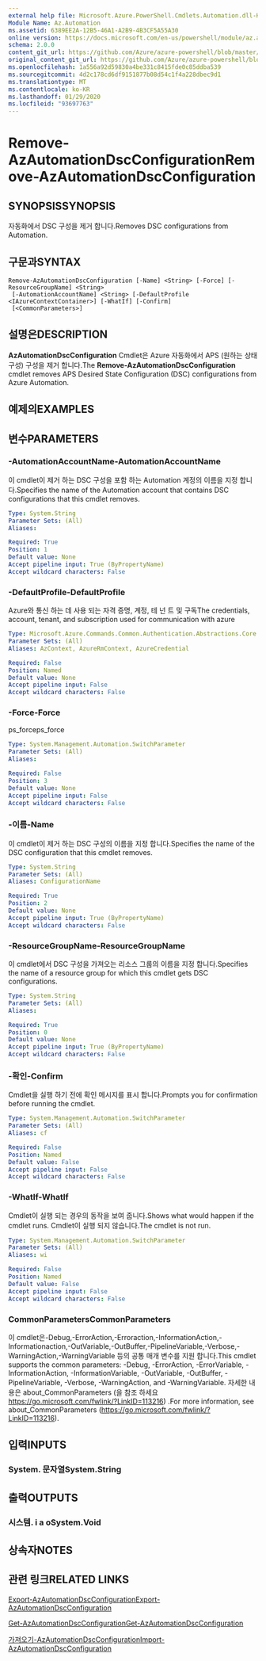 ```yaml
---
external help file: Microsoft.Azure.PowerShell.Cmdlets.Automation.dll-Help.xml
Module Name: Az.Automation
ms.assetid: 6389EE2A-12B5-46A1-A2B9-4B3CF5A55A30
online version: https://docs.microsoft.com/en-us/powershell/module/az.automation/remove-azautomationdscconfiguration
schema: 2.0.0
content_git_url: https://github.com/Azure/azure-powershell/blob/master/src/Automation/Automation/help/Remove-AzAutomationDscConfiguration.md
original_content_git_url: https://github.com/Azure/azure-powershell/blob/master/src/Automation/Automation/help/Remove-AzAutomationDscConfiguration.md
ms.openlocfilehash: 1a556a92d59830a4be331c8415fde0c85ddba539
ms.sourcegitcommit: 4d2c178cd6df9151877b08d54c1f4a228dbec9d1
ms.translationtype: MT
ms.contentlocale: ko-KR
ms.lasthandoff: 01/29/2020
ms.locfileid: "93697763"
---
```

# <span data-ttu-id="63485-101">Remove-AzAutomationDscConfiguration</span><span class="sxs-lookup"><span data-stu-id="63485-101">Remove-AzAutomationDscConfiguration</span></span>

## <span data-ttu-id="63485-102">SYNOPSIS</span><span class="sxs-lookup"><span data-stu-id="63485-102">SYNOPSIS</span></span>
<span data-ttu-id="63485-103">자동화에서 DSC 구성을 제거 합니다.</span><span class="sxs-lookup"><span data-stu-id="63485-103">Removes DSC configurations from Automation.</span></span>

## <span data-ttu-id="63485-104">구문과</span><span class="sxs-lookup"><span data-stu-id="63485-104">SYNTAX</span></span>

```
Remove-AzAutomationDscConfiguration [-Name] <String> [-Force] [-ResourceGroupName] <String>
 [-AutomationAccountName] <String> [-DefaultProfile <IAzureContextContainer>] [-WhatIf] [-Confirm]
 [<CommonParameters>]
```

## <span data-ttu-id="63485-105">설명은</span><span class="sxs-lookup"><span data-stu-id="63485-105">DESCRIPTION</span></span>
<span data-ttu-id="63485-106">**AzAutomationDscConfiguration** Cmdlet은 Azure 자동화에서 APS (원하는 상태 구성) 구성을 제거 합니다.</span><span class="sxs-lookup"><span data-stu-id="63485-106">The **Remove-AzAutomationDscConfiguration** cmdlet removes APS Desired State Configuration (DSC) configurations from Azure Automation.</span></span>

## <span data-ttu-id="63485-107">예제의</span><span class="sxs-lookup"><span data-stu-id="63485-107">EXAMPLES</span></span>

## <span data-ttu-id="63485-108">변수</span><span class="sxs-lookup"><span data-stu-id="63485-108">PARAMETERS</span></span>

### <span data-ttu-id="63485-109">-AutomationAccountName</span><span class="sxs-lookup"><span data-stu-id="63485-109">-AutomationAccountName</span></span>
<span data-ttu-id="63485-110">이 cmdlet이 제거 하는 DSC 구성을 포함 하는 Automation 계정의 이름을 지정 합니다.</span><span class="sxs-lookup"><span data-stu-id="63485-110">Specifies the name of the Automation account that contains DSC configurations that this cmdlet removes.</span></span>

```yaml
Type: System.String
Parameter Sets: (All)
Aliases:

Required: True
Position: 1
Default value: None
Accept pipeline input: True (ByPropertyName)
Accept wildcard characters: False
```

### <span data-ttu-id="63485-111">-DefaultProfile</span><span class="sxs-lookup"><span data-stu-id="63485-111">-DefaultProfile</span></span>
<span data-ttu-id="63485-112">Azure와 통신 하는 데 사용 되는 자격 증명, 계정, 테 넌 트 및 구독</span><span class="sxs-lookup"><span data-stu-id="63485-112">The credentials, account, tenant, and subscription used for communication with azure</span></span>

```yaml
Type: Microsoft.Azure.Commands.Common.Authentication.Abstractions.Core.IAzureContextContainer
Parameter Sets: (All)
Aliases: AzContext, AzureRmContext, AzureCredential

Required: False
Position: Named
Default value: None
Accept pipeline input: False
Accept wildcard characters: False
```

### <span data-ttu-id="63485-113">-Force</span><span class="sxs-lookup"><span data-stu-id="63485-113">-Force</span></span>
<span data-ttu-id="63485-114">ps_force</span><span class="sxs-lookup"><span data-stu-id="63485-114">ps_force</span></span>

```yaml
Type: System.Management.Automation.SwitchParameter
Parameter Sets: (All)
Aliases:

Required: False
Position: 3
Default value: None
Accept pipeline input: False
Accept wildcard characters: False
```

### <span data-ttu-id="63485-115">-이름</span><span class="sxs-lookup"><span data-stu-id="63485-115">-Name</span></span>
<span data-ttu-id="63485-116">이 cmdlet이 제거 하는 DSC 구성의 이름을 지정 합니다.</span><span class="sxs-lookup"><span data-stu-id="63485-116">Specifies the name of the DSC configuration that this cmdlet removes.</span></span>

```yaml
Type: System.String
Parameter Sets: (All)
Aliases: ConfigurationName

Required: True
Position: 2
Default value: None
Accept pipeline input: True (ByPropertyName)
Accept wildcard characters: False
```

### <span data-ttu-id="63485-117">-ResourceGroupName</span><span class="sxs-lookup"><span data-stu-id="63485-117">-ResourceGroupName</span></span>
<span data-ttu-id="63485-118">이 cmdlet에서 DSC 구성을 가져오는 리소스 그룹의 이름을 지정 합니다.</span><span class="sxs-lookup"><span data-stu-id="63485-118">Specifies the name of a resource group for which this cmdlet gets DSC configurations.</span></span>

```yaml
Type: System.String
Parameter Sets: (All)
Aliases:

Required: True
Position: 0
Default value: None
Accept pipeline input: True (ByPropertyName)
Accept wildcard characters: False
```

### <span data-ttu-id="63485-119">-확인</span><span class="sxs-lookup"><span data-stu-id="63485-119">-Confirm</span></span>
<span data-ttu-id="63485-120">Cmdlet을 실행 하기 전에 확인 메시지를 표시 합니다.</span><span class="sxs-lookup"><span data-stu-id="63485-120">Prompts you for confirmation before running the cmdlet.</span></span>

```yaml
Type: System.Management.Automation.SwitchParameter
Parameter Sets: (All)
Aliases: cf

Required: False
Position: Named
Default value: False
Accept pipeline input: False
Accept wildcard characters: False
```

### <span data-ttu-id="63485-121">-WhatIf</span><span class="sxs-lookup"><span data-stu-id="63485-121">-WhatIf</span></span>
<span data-ttu-id="63485-122">Cmdlet이 실행 되는 경우의 동작을 보여 줍니다.</span><span class="sxs-lookup"><span data-stu-id="63485-122">Shows what would happen if the cmdlet runs.</span></span>
<span data-ttu-id="63485-123">Cmdlet이 실행 되지 않습니다.</span><span class="sxs-lookup"><span data-stu-id="63485-123">The cmdlet is not run.</span></span>

```yaml
Type: System.Management.Automation.SwitchParameter
Parameter Sets: (All)
Aliases: wi

Required: False
Position: Named
Default value: False
Accept pipeline input: False
Accept wildcard characters: False
```

### <span data-ttu-id="63485-124">CommonParameters</span><span class="sxs-lookup"><span data-stu-id="63485-124">CommonParameters</span></span>
<span data-ttu-id="63485-125">이 cmdlet은-Debug,-ErrorAction,-Erroraction,-InformationAction,-Informationaction,-OutVariable,-OutBuffer,-PipelineVariable,-Verbose,-WarningAction,-WarningVariable 등의 공통 매개 변수를 지원 합니다.</span><span class="sxs-lookup"><span data-stu-id="63485-125">This cmdlet supports the common parameters: -Debug, -ErrorAction, -ErrorVariable, -InformationAction, -InformationVariable, -OutVariable, -OutBuffer, -PipelineVariable, -Verbose, -WarningAction, and -WarningVariable.</span></span> <span data-ttu-id="63485-126">자세한 내용은 about_CommonParameters (을 참조 하세요 https://go.microsoft.com/fwlink/?LinkID=113216) .</span><span class="sxs-lookup"><span data-stu-id="63485-126">For more information, see about_CommonParameters (https://go.microsoft.com/fwlink/?LinkID=113216).</span></span>

## <span data-ttu-id="63485-127">입력</span><span class="sxs-lookup"><span data-stu-id="63485-127">INPUTS</span></span>

### <span data-ttu-id="63485-128">System. 문자열</span><span class="sxs-lookup"><span data-stu-id="63485-128">System.String</span></span>

## <span data-ttu-id="63485-129">출력</span><span class="sxs-lookup"><span data-stu-id="63485-129">OUTPUTS</span></span>

### <span data-ttu-id="63485-130">시스템. i a o</span><span class="sxs-lookup"><span data-stu-id="63485-130">System.Void</span></span>

## <span data-ttu-id="63485-131">상속자</span><span class="sxs-lookup"><span data-stu-id="63485-131">NOTES</span></span>

## <span data-ttu-id="63485-132">관련 링크</span><span class="sxs-lookup"><span data-stu-id="63485-132">RELATED LINKS</span></span>

[<span data-ttu-id="63485-133">Export-AzAutomationDscConfiguration</span><span class="sxs-lookup"><span data-stu-id="63485-133">Export-AzAutomationDscConfiguration</span></span>](./Export-AzAutomationDscConfiguration.md)

[<span data-ttu-id="63485-134">Get-AzAutomationDscConfiguration</span><span class="sxs-lookup"><span data-stu-id="63485-134">Get-AzAutomationDscConfiguration</span></span>](./Get-AzAutomationDscConfiguration.md)

[<span data-ttu-id="63485-135">가져오기-AzAutomationDscConfiguration</span><span class="sxs-lookup"><span data-stu-id="63485-135">Import-AzAutomationDscConfiguration</span></span>](./Import-AzAutomationDscConfiguration.md)


